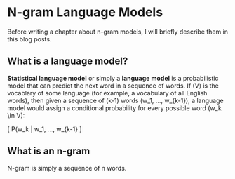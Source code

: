 # N-gram Language Models

Before writing a chapter about n-gram models, I will briefly describe them in this blog posts.

## What is a language model?

**Statistical language model** or simply a **language model** is a probabilistic model that can predict the next word in a sequence of words. If \(V\) is the vocablary of some language (for example, a vocabulary of all English words), then given a sequence of \(k-1\) words \(w_1, ..., w_{k-1}\), a language model would assign a conditional probability for every possible word \(w_k \in V\):

\[ P(w_k | w_1, ..., w_{k-1} \]

## What is an n-gram

N-gram is simply a sequence of n words.